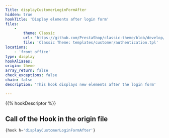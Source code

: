 ```yaml
---
Title: displayCustomerLoginFormAfter
hidden: true
hookTitle: 'Display elements after login form'
files:
    -
        theme: Classic
        url: 'https://github.com/PrestaShop/classic-theme/blob/develop/templates/customer/authentication.tpl'
        file: 'Classic Theme: templates/customer/authentication.tpl'
locations:
    - 'front office'
type: display
hookAliases: 
origin: theme
array_return: false
check_exceptions: false
chain: false
description: 'This hook displays new elements after the login form'

---
```


{{% hookDescriptor %}}

## Call of the Hook in the origin file

```php
{hook h='displayCustomerLoginFormAfter'}
```
